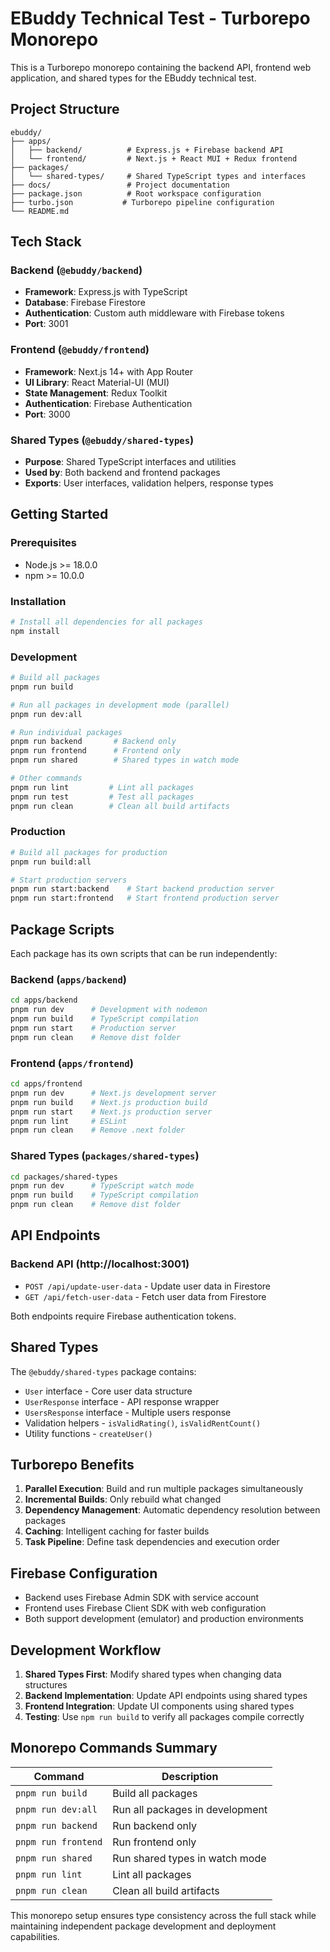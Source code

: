 # EBuddy Technical Test - Turborepo Monorepo

This is a Turborepo monorepo containing the backend API, frontend web application, and shared types for the EBuddy technical test.

## Project Structure

```
ebuddy/
├── apps/
│   ├── backend/          # Express.js + Firebase backend API
│   └── frontend/         # Next.js + React MUI + Redux frontend
├── packages/
│   └── shared-types/     # Shared TypeScript types and interfaces
├── docs/                 # Project documentation
├── package.json          # Root workspace configuration
├── turbo.json           # Turborepo pipeline configuration
└── README.md
```

## Tech Stack

### Backend (`@ebuddy/backend`)

- **Framework**: Express.js with TypeScript
- **Database**: Firebase Firestore
- **Authentication**: Custom auth middleware with Firebase tokens
- **Port**: 3001

### Frontend (`@ebuddy/frontend`)

- **Framework**: Next.js 14+ with App Router
- **UI Library**: React Material-UI (MUI)
- **State Management**: Redux Toolkit
- **Authentication**: Firebase Authentication
- **Port**: 3000

### Shared Types (`@ebuddy/shared-types`)

- **Purpose**: Shared TypeScript interfaces and utilities
- **Used by**: Both backend and frontend packages
- **Exports**: User interfaces, validation helpers, response types

## Getting Started

### Prerequisites

- Node.js >= 18.0.0
- npm >= 10.0.0

### Installation

```bash
# Install all dependencies for all packages
npm install
```

### Development

```bash
# Build all packages
pnpm run build

# Run all packages in development mode (parallel)
pnpm run dev:all

# Run individual packages
pnpm run backend       # Backend only
pnpm run frontend      # Frontend only
pnpm run shared        # Shared types in watch mode

# Other commands
pnpm run lint         # Lint all packages
pnpm run test         # Test all packages
pnpm run clean        # Clean all build artifacts
```

### Production

```bash
# Build all packages for production
pnpm run build:all

# Start production servers
pnpm run start:backend    # Start backend production server
pnpm run start:frontend   # Start frontend production server
```

## Package Scripts

Each package has its own scripts that can be run independently:

### Backend (`apps/backend`)

```bash
cd apps/backend
pnpm run dev      # Development with nodemon
pnpm run build    # TypeScript compilation
pnpm run start    # Production server
pnpm run clean    # Remove dist folder
```

### Frontend (`apps/frontend`)

```bash
cd apps/frontend
pnpm run dev      # Next.js development server
pnpm run build    # Next.js production build
pnpm run start    # Next.js production server
pnpm run lint     # ESLint
pnpm run clean    # Remove .next folder
```

### Shared Types (`packages/shared-types`)

```bash
cd packages/shared-types
pnpm run dev      # TypeScript watch mode
pnpm run build    # TypeScript compilation
pnpm run clean    # Remove dist folder
```

## API Endpoints

### Backend API (http://localhost:3001)

- `POST /api/update-user-data` - Update user data in Firestore
- `GET /api/fetch-user-data` - Fetch user data from Firestore

Both endpoints require Firebase authentication tokens.

## Shared Types

The `@ebuddy/shared-types` package contains:

- `User` interface - Core user data structure
- `UserResponse` interface - API response wrapper
- `UsersResponse` interface - Multiple users response
- Validation helpers - `isValidRating()`, `isValidRentCount()`
- Utility functions - `createUser()`

## Turborepo Benefits

1. **Parallel Execution**: Build and run multiple packages simultaneously
2. **Incremental Builds**: Only rebuild what changed
3. **Dependency Management**: Automatic dependency resolution between packages
4. **Caching**: Intelligent caching for faster builds
5. **Task Pipeline**: Define task dependencies and execution order

## Firebase Configuration

- Backend uses Firebase Admin SDK with service account
- Frontend uses Firebase Client SDK with web configuration
- Both support development (emulator) and production environments

## Development Workflow

1. **Shared Types First**: Modify shared types when changing data structures
2. **Backend Implementation**: Update API endpoints using shared types
3. **Frontend Integration**: Update UI components using shared types
4. **Testing**: Use `npm run build` to verify all packages compile correctly

## Monorepo Commands Summary

| Command             | Description                     |
| ------------------- | ------------------------------- |
| `pnpm run build`    | Build all packages              |
| `pnpm run dev:all`  | Run all packages in development |
| `pnpm run backend`  | Run backend only                |
| `pnpm run frontend` | Run frontend only               |
| `pnpm run shared`   | Run shared types in watch mode  |
| `pnpm run lint`     | Lint all packages               |
| `pnpm run clean`    | Clean all build artifacts       |

This monorepo setup ensures type consistency across the full stack while maintaining independent package development and deployment capabilities.

